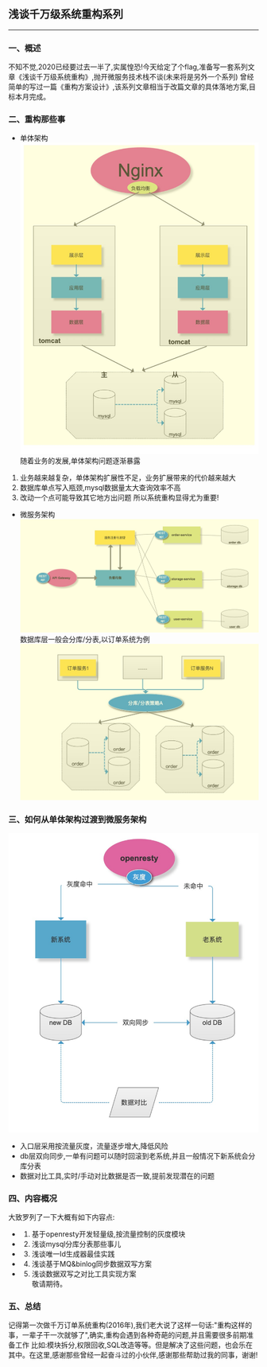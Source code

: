 ## 浅谈千万级系统重构系列
----

 ###  一、概述
 
  不知不觉,2020已经要过去一半了,实属惶恐!今天给定了个flag,准备写一套系列文章《浅谈千万级系统重构》,抛开微服务技术栈不谈(未来将是另外一个系列)
曾经简单的写过一篇《重构方案设计》,该系列文章相当于改篇文章的具体落地方案,目标本月完成。
 ### 二、重构那些事
 
 * 单体架构
 ![单体架构](../images/single.jpg)
随着业务的发展,单体架构问题逐渐暴露
1) 业务越来越复杂，单体架构扩展性不足，业务扩展带来的代价越来越大
2) 数据库单点写入瓶颈,mysql数据量太大查询效率不高
3) 改动一个点可能导致其它地方出问题
所以系统重构显得尤为重要!
* 微服务架构
![微服务架构](../images/micro.jpg)
数据库层一般会分库/分表,以订单系统为例
![订单系统](../images/order_simple.jpg)

### 三、如何从单体架构过渡到微服务架构
![方案](../images/project-gray.jpg)
* 入口层采用按流量灰度，流量逐步增大,降低风险
* db层双向同步,一单有问题可以随时回滚到老系统,并且一般情况下新系统会分库分表
* 数据对比工具,实时/手动对比数据是否一致,提前发现潜在的问题

### 四、内容概况
大致罗列了一下大概有如下内容点:
 * 1. 基于openresty开发轻量级,按流量控制的灰度模块
 * 2. 浅谈mysql分库分表那些事儿
 * 3. 浅谈唯一Id生成器最佳实践
 * 4. 浅谈基于MQ&binlog同步数据双写方案
 * 5. 浅谈数据双写之对比工具实现方案   
 敬请期待。
  
### 五、总结
  记得第一次做千万订单系统重构(2016年),我们老大说了这样一句话:"重构这样的事，一辈子干一次就够了",确实,重构会遇到各种奇葩的问题,并且需要很多前期准备工作
比如:模块拆分,权限回收,SQL改造等等。但是解决了这些问题，也会乐在其中。在这里,感谢那些曾经一起奋斗过的小伙伴,感谢那些帮助过我的同事，谢谢!
